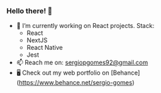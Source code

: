 ### Hello there! 👋

- 🔭 I’m currently working on React projects. Stack:
  - React
  - NextJS
  - React Native
  - Jest
- 📫 Reach me on: sergiopgomes92@gmail.com
- 🖥 Check out my web portfolio on [Behance]
(https://www.behance.net/sergio-gomes)

<!--
**sergiogomes/sergiogomes** is a ✨ _special_ ✨ repository because its `README.md` (this file) appears on your GitHub profile.

Here are some ideas to get you started:

- 🔭 I’m currently working on ...
- 🌱 I’m currently learning ...
- 👯 I’m looking to collaborate on ...
- 🤔 I’m looking for help with ...
- 💬 Ask me about ...
- 📫 How to reach me: ...
- 😄 Pronouns: ...
- ⚡ Fun fact: ...
-->
